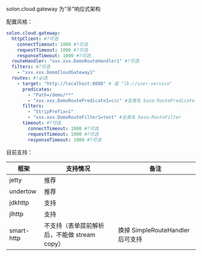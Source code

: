 solon.cloud.gateway 为“半”响应式架构

配置风格：

```yaml
solon.cloud.gateway:
  httpClient: #?可选
    connectTimeout: 1000 #?可选
    requestTimeout: 1000 #?可选
    responseTimeout: 1000 #?可选
  routeHandler: "xxx.xxx.DemoRouteHandler1" #?可选
  filters: #?可选
    - "xxx.xxx.DemoCloudGateway1"
  routes: #!必选
    - target: "http://localhost:8080" # 或 "lb://user-service"
      predicates:
        - "Path=/demo/**"
        - "xxx.xxx.DemoRoutePredicate1=ccc" #全类名 base:RoutePredicate
      filters:
        - "StripPrefix=1"
        - "xxx.xxx.DemoRouteFilter1=test" #全类名 base:RouteFilter
      timeout: #?可选
        connectTimeout: 1000 #?可选
        requestTimeout: 1000 #?可选
        responseTimeout: 1000 #?可选
```


目前支持：

| 框架         | 支持情况                         | 备注                         |
|------------|------------------------------|----------------------------|
| jetty      | 推荐                           |                            |
| undertow   | 推荐                           |                            |
| jdkhttp    | 支持                           |                            |
| jlhttp     | 支持                           |                            |
| smart-http | 不支持（表单提前解析后，不能做 stream copy） | 换掉 SimpleRouteHandler 后可支持 |

